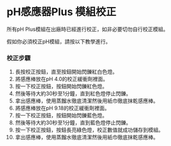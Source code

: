 # pH感應器Plus 模組校正

所有pH Plus模組在出廠時已經進行校正，如非必要切勿自行校正模組。

假如你必須校正pH模組，請按以下教學進行。

### 校正步驟

1. 長按校正按鈕，直至按鈕開始閃鑠紅白色燈。
2. 將感應棒放在pH 4.0的校正緩衝劑裡面。
3. 按一下校正按鈕，按鈕開始閃鑠紅色燈。
4. 然後等待大約30秒至1分鐘，直到紅色燈停止閃鑠。
5. 拿出感應棒，使用蒸餾水徹底清潔然後用紙巾徹底抹乾感應棒。
6. 將感應棒放在pH 9.18的校正緩衝劑裡面。
7. 按一下校正按鈕，按鈕開始閃鑠藍色燈。
8. 然後等待大約30秒至1分鐘，直到藍色燈停止閃鑠。
9. 按一下校正按鈕，按鈕長亮綠色燈，校正數值就成功儲存到模組。
10. 拿出感應棒，使用蒸餾水徹底清潔然後用紙巾徹底抹乾感應棒。


